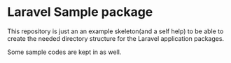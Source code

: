 # Laravel Sample package

This repository is just an an example skeleton(and a self help) to be able to
create the needed directory structure for the Laravel application packages.

Some sample codes are kept in as well.
